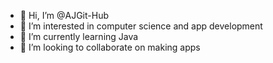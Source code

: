 - 👋 Hi, I’m @AJGit-Hub
- 👀 I’m interested in computer science and app development
- 🌱 I’m currently learning Java
- 💞️ I’m looking to collaborate on making apps

<!---
AJGit-Hub/AJGit-Hub is a ✨ special ✨ repository because its `README.md` (this file) appears on your GitHub profile.
You can click the Preview link to take a look at your changes.
--->
